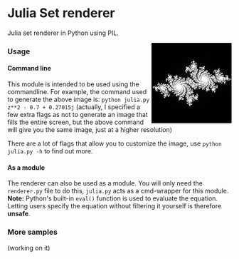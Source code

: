 # Julia Set renderer

Julia set renderer in Python using PIL.

<div style="float: right">
    <img src="https://raw.githubusercontent.com/TimonKnigge/julia-set-renderer/master/samples/sample1.png" alt="Julia Set of a quadratic polynomial" title="Julia Set of a quadratic polynomial"/>
</div>

### Usage

#### Command line

This module is intended to be used using the commandline. For example, the command used to generate the above image is:
`
python julia.py z**2 - 0.7 + 0.27015j
`
(actually, I specified a few extra flags as not to generate an image that fills the entire screen, but the above command will give you the same image, just at a higher resolution)

There are a lot of flags that allow you to customize the image, use `python julia.py -h` to find out more.

#### As a module

The renderer can also be used as a module. You will only need the `renderer.py` file to do this, `julia.py` acts as a cmd-wrapper for this module. **Note:** Python's built-in `eval()` function is used to evaluate the equation. Letting users specify the equation without filtering it yourself is therefore **unsafe**.

### More samples

(working on it)